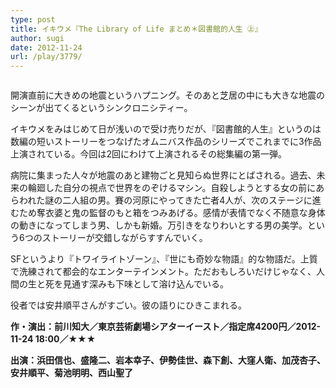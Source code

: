 ```yaml
---
type: post
title: イキウメ『The Library of Life まとめ＊図書館的人生 ㊤』
author: sugi
date: 2012-11-24
url: /play/3779/
---
```

<img src="http://i0.wp.com/asharpminor.com/wp-content/uploads/2012/11/the_library_of_life_b.jpg?resize=170%2C240" alt="" title="KAAT_omote_DARKPINK0613" class="alignleft wp-image-3780" data-recalc-dims="1" />

開演直前に大きめの地震というハプニング。そのあと芝居の中にも大きな地震のシーンが出てくるというシンクロニシティー。

イキウメをみはじめて日が浅いので受け売りだが、『図書館的人生』というのは数編の短いストーリーをつなげたオムニバス作品のシリーズでこれまでに3作品上演されている。今回は2回にわけて上演されるその総集編の第一弾。

病院に集まった人々が地震のあと建物ごと見知らぬ世界にとばされる。過去、未来の輪廻した自分の視点で世界をのぞけるマシン。自殺しようとする女の前にあらわれた謎の二人組の男。賽の河原にやってきた亡者4人が、次のステージに進むため奪衣婆と鬼の監督のもと箱をつみあげる。感情が表情でなく不随意な身体の動きになってしまう男、しかも新婚。万引きをなりわいとする男の美学。という6つのストーリーが交錯しながらすすんでいく。

SFというより『トワイライトゾーン』、『世にも奇妙な物語』的な物語だ。上質で洗練されて都会的なエンターテインメント。ただおもしろいだけじゃなく、人間の生と死を見通す深みも下味として溶け込んでいる。

役者では安井順平さんがすごい。彼の語りにひきこまれる。

**作・演出：前川知大／東京芸術劇場シアターイースト／指定席4200円／2012-11-24 18:00／★★★**

**出演：浜田信也、盛隆二、岩本幸子、伊勢佳世、森下創、大窪人衛、加茂杏子、安井順平、菊池明明、西山聖了**
